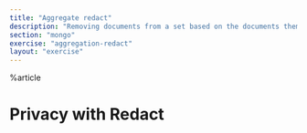 ```yaml
---
title: "Aggregate redact"
description: "Removing documents from a set based on the documents themselves"
section: "mongo"
exercise: "aggregation-redact"
layout: "exercise"
---
```


%article


# Privacy with Redact
